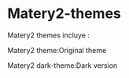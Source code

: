 # Matery2-themes

Matery2 themes incluye :

Matery2 theme:Original theme

Matery2 dark-theme:Dark version
